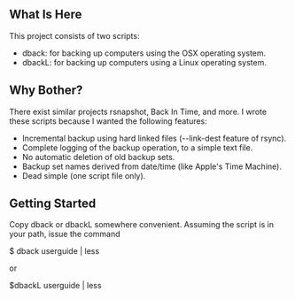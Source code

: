 What Is Here
------------

This project consists of two scripts:
* dback: for backing up computers using the OSX operating system.
* dbackL: for backing up computers using a Linux operating system.

Why Bother?
----------

There exist similar projects rsnapshot, Back In Time, and more. I wrote these scripts because I wanted the following features:
* Incremental backup using hard linked files (--link-dest feature of rsync).
* Complete logging of the backup operation, to a simple text file.
* No automatic deletion of old backup sets.
* Backup set names derived from date/time (like Apple's Time Machine).
* Dead simple (one script file only).

Getting Started
---------------

Copy dback or dbackL somewhere convenient. Assuming the script is in your path, issue the command

$ dback userguide | less

or

$dbackL userguide | less
